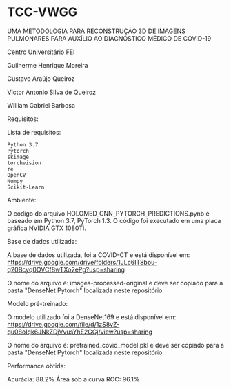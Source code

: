# TCC-VWGG
UMA METODOLOGIA PARA RECONSTRUÇÃO 3D DE IMAGENS PULMONARES PARA AUXÍLIO AO DIAGNÓSTICO MÉDICO DE COVID-19

Centro Universitário FEI


Guilherme Henrique Moreira

Gustavo Araújo Queiroz

Victor Antonio Silva de Queiroz

William Gabriel Barbosa


Requisitos:

Lista de requisitos:
  
    Python 3.7
    Pytorch
    skimage
    torchvision
    re
    OpenCV
    Numpy
    Scikit-Learn

Ambiente:

O código do arquivo HOLOMED_CNN_PYTORCH_PREDICTIONS.pynb é baseado em Python 3.7, PyTorch 1.3. O código foi executado em uma placa gráfica NVIDIA GTX 1080Ti.

Base de dados utilizada:

A base de dados utilizada, foi a COVID-CT e está disponível em: https://drive.google.com/drive/folders/1JLc6IT8bou-q20Bcyq0OVCf8wTXo2ePg?usp=sharing

O nome do arquivo é: images-processed-original e deve ser copiado para a pasta "DenseNet Pytorch" localizada neste repositório.

Modelo pré-treinado: 

O modelo utilizado foi a DenseNet169 e está disponível em: https://drive.google.com/file/d/1zS8vZ-qu08oIqk6JNkZDjVvusYhE2GGj/view?usp=sharing

O nome do arquivo é: pretrained_covid_model.pkl e deve ser copiado para a pasta "DenseNet Pytorch" localizada neste repositório.

Performance obtida:

Acurácia: 88.2%
Área sob a curva ROC: 96.1%
